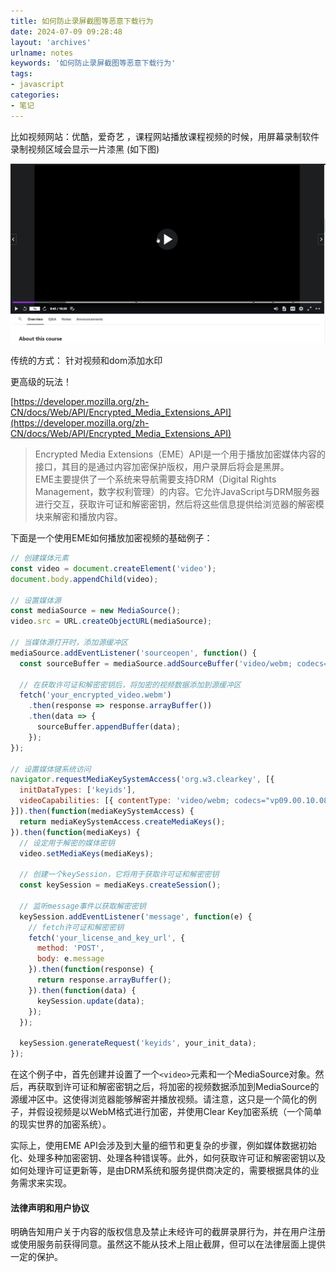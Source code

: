 ```yaml
---
title: 如何防止录屏截图等恶意下载行为
date: 2024-07-09 09:28:48
layout: 'archives'
urlname: notes
keywords: '如何防止录屏截图等恶意下载行为'
tags: 
- javascript
categories: 
- 笔记
---
```


比如视频网站：优酷，爱奇艺 ，课程网站播放课程视频的时候，用屏幕录制软件录制视频区域会显示一片漆黑 (如下图)

![](no-027/1.gif)



传统的方式： 针对视频和dom添加水印



更高级的玩法！ 

[https://developer.mozilla.org/zh-CN/docs/Web/API/Encrypted_Media_Extensions_API](https://developer.mozilla.org/zh-CN/docs/Web/API/Encrypted_Media_Extensions_API)



>Encrypted Media Extensions（EME）API是一个用于播放加密媒体内容的接口，其目的是通过内容加密保护版权，用户录屏后将会是黑屏。<br>
EME主要提供了一个系统来导航需要支持DRM（Digital Rights Management，数字权利管理）的内容。它允许JavaScript与DRM服务器进行交互，获取许可证和解密密钥，然后将这些信息提供给浏览器的解密模块来解密和播放内容。

下面是一个使用EME如何播放加密视频的基础例子：

```javascript
// 创建媒体元素
const video = document.createElement('video');
document.body.appendChild(video);

// 设置媒体源
const mediaSource = new MediaSource();
video.src = URL.createObjectURL(mediaSource);

// 当媒体源打开时，添加源缓冲区
mediaSource.addEventListener('sourceopen', function() {
  const sourceBuffer = mediaSource.addSourceBuffer('video/webm; codecs="opus,vp09.00.10.08"');

  // 在获取许可证和解密密钥后，将加密的视频数据添加到源缓冲区
  fetch('your_encrypted_video.webm')
    .then(response => response.arrayBuffer())
    .then(data => {
      sourceBuffer.appendBuffer(data);
    });
});

// 设置媒体键系统访问
navigator.requestMediaKeySystemAccess('org.w3.clearkey', [{
  initDataTypes: ['keyids'],
  videoCapabilities: [{ contentType: 'video/webm; codecs="vp09.00.10.08"' }]
}]).then(function(mediaKeySystemAccess) {
  return mediaKeySystemAccess.createMediaKeys();
}).then(function(mediaKeys) {
  // 设定用于解密的媒体密钥
  video.setMediaKeys(mediaKeys);

  // 创建一个keySession，它将用于获取许可证和解密密钥
  const keySession = mediaKeys.createSession();

  // 监听message事件以获取解密密钥
  keySession.addEventListener('message', function(e) {
    // fetch许可证和解密密钥
    fetch('your_license_and_key_url', {
      method: 'POST',
      body: e.message
    }).then(function(response) {
      return response.arrayBuffer();
    }).then(function(data) {
      keySession.update(data);
    });
  });

  keySession.generateRequest('keyids', your_init_data);
});
```

在这个例子中，首先创建并设置了一个`<video>`元素和一个MediaSource对象。然后，再获取到许可证和解密密钥之后，将加密的视频数据添加到MediaSource的源缓冲区中。这使得浏览器能够解密并播放视频。请注意，这只是一个简化的例子，并假设视频是以WebM格式进行加密，并使用Clear Key加密系统（一个简单的现实世界的加密系统）。

实际上，使用EME API会涉及到大量的细节和更复杂的步骤，例如媒体数据初始化、处理多种加密密钥、处理各种错误等。此外，如何获取许可证和解密密钥以及如何处理许可证更新等，是由DRM系统和服务提供商决定的，需要根据具体的业务需求来实现。



#### 法律声明和用户协议
明确告知用户关于内容的版权信息及禁止未经许可的截屏录屏行为，并在用户注册或使用服务前获得同意。虽然这不能从技术上阻止截屏，但可以在法律层面上提供一定的保护。
